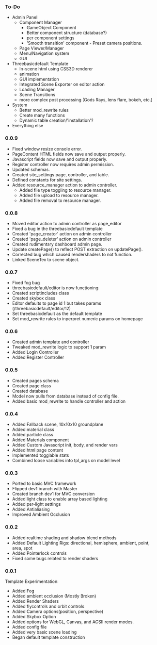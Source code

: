 ### To-Do ###
- Admin Panel
	- Component Manager
		- GameObject Component
		- Better component structure (database?)
		- per component settings
		- 'Smooth transition' component - Preset camera positions.
	- Page Viewer/Manager
	- Menu/Navigation system
	- GUI
- Threebasicdefault Template
	- In-scene html using CSS3D renderer
	- animation
	- GUI implementation
	- Integrated Scene Exporter on editor action
	- Loading Manager
	- Scene Transitions
	- more complex post processing (Gods Rays, lens flare, bokeh, etc.)
- System
	- Better mod_rewrite rules
	- Create many functions
	- Dynamic table creation/'installation'?
- Everything else

### 0.0.9 ###
- Fixed window resize console error.
- PageContent HTML fields now save and output properly.
- Javascript fields now save and output properly.
- Register controller now requires admin permission.
- Updated schemas.
- Created site_settings page, controller, and table.
- Defined constants for site settings.
- Added resource_manager action to admin controller.
	- Added file type toggling to resource manager.
	- Added file upload to resource manager.
	- Added file removal to resource manager.

### 0.0.8 ###
- Moved editor action to admin controller as page_editor
- Fixed a bug in the threebasicdefault template
- Created 'page_creator' action on admin controller
- Created 'page_deleter' action on admin controller
- Created rudimentary dashboard admin page.
- Update createPage() to reflect POST extraction on updatePage().
- Corrected bug which caused rendershaders to not function.
- Linked SceneTex to scene object.

### 0.0.7 ###
- Fixed fog bug
- threebasicdefault/editor is now functioning
- Created scriptincludes class
- Created skybox class
- Editor defaults to page id 1 but takes params (/threebasicdefault/editor/12)
- Set threebasicdefault as the default template
- Set mod_rewrite rules to inperpret numeric params on homepage

### 0.0.6 ###
- Created admin template and controller
- Tweaked mod_rewrite logic to support 1 param
- Added Login Controller
- Added Register Controller

### 0.0.5 ###
- Created pages schema
- Created page class
- Created database 
- Model now pulls from database instead of config file.
- Added basic mod_rewrite to handle controller and action

### 0.0.4 ###
- Added Fallback scene, 10x10x10 groundplane
- Added material class
- Added particle class
- Added Materials component
- Added Custom Javascript init, body, and render vars
- Added html page content
- Implemented togglable stats
- Combined loose variables into tpl_args on model level

### 0.0.3 ###
- Ported to basic MVC framework
- Flipped dev1 branch with Master
- Created branch dev1 for MVC conversion
- Added light class to enable array based lighting
- Added per-light settings
- Added Antialiasing
- Improved Ambient Occlusion

### 0.0.2 ###
- Added realtime shading and shadow blend methods
- Added Default Lighting Rigs: directional, hemisphere, ambient, point, area, spot
- Added Pointerlock controls
- Fixed some bugs related to render shaders

### 0.0.1 ###
Template Experimentation:
- Added Fog
- Added ambient occlusion (Mostly Broken)
- Added Render Shaders
- Added flycontrols and orbit controls
- Added Camera options(position, perspective)
- Added Skybox Option
- Added options for WebGL, Canvas, and ACSII render modes.
- Added config file
- Added very basic scene loading
- Began default template construction